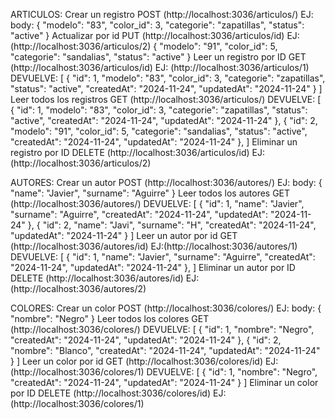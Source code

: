 ARTICULOS:
Crear un registro
POST (http://localhost:3036/articulos/)
EJ:
body:
{
  "modelo": "83",
  "color_id": 3,
  "categorie": "zapatillas",
  "status": "active"
}
Actualizar por id
PUT (http://localhost:3036/articulos/id)
EJ:
(http://localhost:3036/articulos/2)
{
  "modelo": "91",
  "color_id": 5,
  "categorie": "sandalias",
  "status": "active"
}
Leer un registro por ID
GET (http://localhost:3036/articulos/id)
EJ:
(http://localhost:3036/articulos/1)
DEVUELVE:
[
  {
    "id": 1,
    "modelo": "83",
    "color_id": 3,
    "categorie": "zapatillas",
    "status": "active",
    "createdAt": "2024-11-24",
    "updatedAt": "2024-11-24"
  }
]
Leer todos los registros
GET (http://localhost:3036/articulos/)
DEVUELVE:
[
  {
    "id": 1,
    "modelo": "83",
    "color_id": 3,
    "categorie": "zapatillas",
    "status": "active",
    "createdAt": "2024-11-24",
    "updatedAt": "2024-11-24"
  },
    {
    "id": 2,
    "modelo": "91",
    "color_id": 5,
    "categorie": "sandalias",
    "status": "active",
    "createdAt": "2024-11-24",
    "updatedAt": "2024-11-24"
  },
]
Eliminar un registro por ID
DELETE (http://localhost:3036/articulos/id)
EJ: (http://localhost:3036/articulos/2)


AUTORES:
Crear un autor
POST (http://localhost:3036/autores/)
EJ:
body:
{
  "name": "Javier",
  "surname": "Aguirre"
}
Leer todos los autores
GET (http://localhost:3036/autores/)
DEVUELVE:
[
  {
    "id": 1,
    "name": "Javier",
    "surname": "Aguirre",
    "createdAt": "2024-11-24",
    "updatedAt": "2024-11-24"
  },
    {
    "id": 2,
    "name": "Javi",
    "surname": "H",
    "createdAt": "2024-11-24",
    "updatedAt": "2024-11-24"
  }
]
Leer un autor por id
GET (http://localhost:3036/autores/id)
EJ:(http://localhost:3036/autores/1)
DEVUELVE:
[
  {
    "id": 1,
    "name": "Javier",
    "surname": "Aguirre",
    "createdAt": "2024-11-24",
    "updatedAt": "2024-11-24"
  },
]
Eliminar un autor por ID
DELETE (http://localhost:3036/autores/id)
EJ: (http://localhost:3036/autores/2)


COLORES:
Crear un color
POST (http://localhost:3036/colores/)
EJ:
body:
{
  "nombre": "Negro"
}
Leer todos los colores
GET (http://localhost:3036/colores/)
DEVUELVE:
[
  {
    "id": 1,
    "nombre": "Negro",
    "createdAt": "2024-11-24",
    "updatedAt": "2024-11-24"
  },
  {
    "id": 2,
    "nombre": "Blanco",
    "createdAt": "2024-11-24",
    "updatedAt": "2024-11-24"
  }
]
Leer un color por id
GET (http://localhost:3036/colores/id)
EJ:(http://localhost:3036/colores/1)
DEVUELVE:
[
  {
    "id": 1,
    "nombre": "Negro",
    "createdAt": "2024-11-24",
    "updatedAt": "2024-11-24"
  }
]
Eliminar un color por ID
DELETE (http://localhost:3036/colores/id)
EJ:(http://localhost:3036/colores/1)
